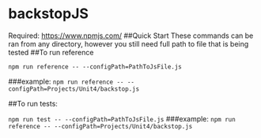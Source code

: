 # backstopJS
Required: https://www.npmjs.com/
##Quick Start
These commands can be ran from any directory, however you still need full path to file that is being tested
##To run reference

```npm run reference -- --configPath=PathToJsFile.js```

###example:
```npm run reference -- --configPath=Projects/Unit4/backstop.js```

##To run tests:

```npm run test -- --configPath=PathToJsFile.js```
###example:
```npm run reference -- --configPath=Projects/Unit4/backstop.js```

